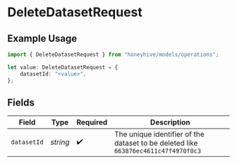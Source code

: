 # DeleteDatasetRequest

## Example Usage

```typescript
import { DeleteDatasetRequest } from "honeyhive/models/operations";

let value: DeleteDatasetRequest = {
    datasetId: "<value>",
};
```

## Fields

| Field                                                                              | Type                                                                               | Required                                                                           | Description                                                                        |
| ---------------------------------------------------------------------------------- | ---------------------------------------------------------------------------------- | ---------------------------------------------------------------------------------- | ---------------------------------------------------------------------------------- |
| `datasetId`                                                                        | *string*                                                                           | :heavy_check_mark:                                                                 | The unique identifier of the dataset to be deleted like `663876ec4611c47f4970f0c3` |